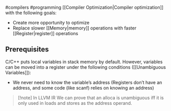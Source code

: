 #compilers #programming 
[[Compiler Optimization|Compiler optimization]] with the following goals:
- Create more opportunity to optimize
- Replace slower [[Memory|memory]] operations with faster [[Register|register]] operations

## Prerequisites
C/C++ puts local variables in stack memory by default. However, variables can be moved into a register under the following conditions ([[Unambiguous Variables]]):
- We never need to know the variable’s address (Registers don’t have an address, and some code (like scanf) relies on knowing an address)

>[!note] In LLVM IR
>We can prove that an alloca is unambiguous iff it is only used in loads and stores as the address operand.